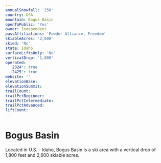 ```yaml
---
annualSnowfall: '250'
country: USA
mountain: Bogus Basin
openToPublic: 'Yes'
owner: Independent
passAffiliations: 'Powder Alliance, Freedom'
skiableAcres: '2,600'
skied: 'No'
state: Idaho
surfaceLiftsOnly: 'No'
verticalDrop: '1,800'
operated:
  '2324': true
  '2425': true
website: ''
elevationBase:
elevationSummit:
trailCount:
trailPctBeginner:
trailPctIntermediate:
trailPctAdvanced:
liftCount:
---
```



# Bogus Basin

Located in U.S. - Idaho, Bogus Basin is a ski area with a vertical drop of 1,800 feet and 2,600 skiable acres.
